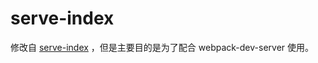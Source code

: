 # serve-index

修改自 [serve-index](https://github.com/expressjs/serve-index) ，但是主要目的是为了配合 webpack-dev-server 使用。